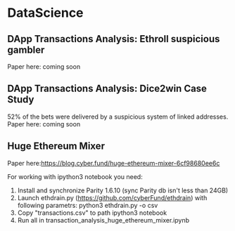 # DataScience

## DApp Transactions Analysis: Ethroll suspicious gambler 

Paper here: coming soon

## DApp Transactions Analysis: Dice2win Case Study
52% of the bets were delivered by a suspicious system of linked addresses.
Paper here: coming soon


## Huge Ethereum Mixer

Paper here:https://blog.cyber.fund/huge-ethereum-mixer-6cf98680ee6c

For working with ipython3 notebook you need:
1. Install and synchronize Parity 1.6.10 (sync Parity db isn't less than 24GB)
2. Launch ethdrain.py (https://github.com/cyberFund/ethdrain) with following parametrs:
    python3 ethdrain.py -o csv
3. Copy "transactions.csv" to path ipython3 notebook
4. Run all in transaction_analysis_huge_ethereum_mixer.ipynb
